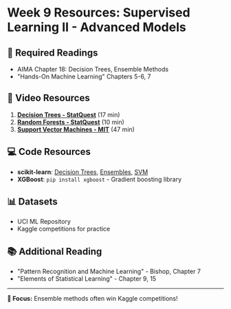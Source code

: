 # Week 9 Resources: Supervised Learning II - Advanced Models

## 📖 Required Readings
- AIMA Chapter 18: Decision Trees, Ensemble Methods
- "Hands-On Machine Learning" Chapters 5-6, 7

## 🎥 Video Resources
1. **[Decision Trees - StatQuest](https://www.youtube.com/watch?v=_L39rN6gz7Y)** (17 min)
2. **[Random Forests - StatQuest](https://www.youtube.com/watch?v=J4Wdy0Wc_xQ)** (10 min)
3. **[Support Vector Machines - MIT](https://www.youtube.com/watch?v=_PwhiWxHK8o)** (47 min)

## 💻 Code Resources
- **scikit-learn**: [Decision Trees](https://scikit-learn.org/stable/modules/tree.html), [Ensembles](https://scikit-learn.org/stable/modules/ensemble.html), [SVM](https://scikit-learn.org/stable/modules/svm.html)
- **XGBoost**: `pip install xgboost` - Gradient boosting library

## 📊 Datasets
- UCI ML Repository
- Kaggle competitions for practice

## 📚 Additional Reading
- "Pattern Recognition and Machine Learning" - Bishop, Chapter 7
- "Elements of Statistical Learning" - Chapter 9, 15

---
**📌 Focus:** Ensemble methods often win Kaggle competitions!
